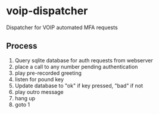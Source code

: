 # voip-dispatcher
Dispatcher for VOIP automated MFA requests

## Process
1. Query sqlite database for auth requests from webserver
2. place a call to any number pending authentication
3. play pre-recorded greeting
4. listen for pound key
5. Update database to "ok" if key pressed, "bad" if not
6. play outro message
7. hang up
8. goto 1